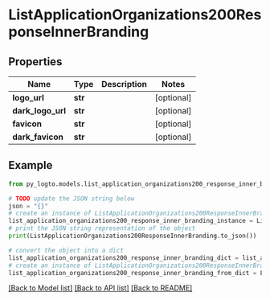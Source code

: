 # ListApplicationOrganizations200ResponseInnerBranding


## Properties

Name | Type | Description | Notes
------------ | ------------- | ------------- | -------------
**logo_url** | **str** |  | [optional] 
**dark_logo_url** | **str** |  | [optional] 
**favicon** | **str** |  | [optional] 
**dark_favicon** | **str** |  | [optional] 

## Example

```python
from py_logto.models.list_application_organizations200_response_inner_branding import ListApplicationOrganizations200ResponseInnerBranding

# TODO update the JSON string below
json = "{}"
# create an instance of ListApplicationOrganizations200ResponseInnerBranding from a JSON string
list_application_organizations200_response_inner_branding_instance = ListApplicationOrganizations200ResponseInnerBranding.from_json(json)
# print the JSON string representation of the object
print(ListApplicationOrganizations200ResponseInnerBranding.to_json())

# convert the object into a dict
list_application_organizations200_response_inner_branding_dict = list_application_organizations200_response_inner_branding_instance.to_dict()
# create an instance of ListApplicationOrganizations200ResponseInnerBranding from a dict
list_application_organizations200_response_inner_branding_from_dict = ListApplicationOrganizations200ResponseInnerBranding.from_dict(list_application_organizations200_response_inner_branding_dict)
```
[[Back to Model list]](../README.md#documentation-for-models) [[Back to API list]](../README.md#documentation-for-api-endpoints) [[Back to README]](../README.md)


